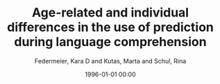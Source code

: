 ---
layout: post
title: Age-related and individual differences in the use of prediction during language comprehension

date: 1996-01-01 00:00
author: Federmeier, Kara D and Kutas, Marta and Schul, Rina
tags: ["aging","category exemplar generation","event-related brain potentials","frontal positivity","language comprehension","language production","n400","prediction","verbal fluency"]
journal: Brain and Language

link: https://doi.org/10.1016/j.bandl.2010.07.006

year: 2010
---
